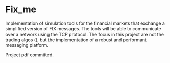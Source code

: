 # Fix_me

Implementation of  simulation tools for the financial markets that exchange a simplified version of FIX messages. 
The tools will be able to communicate over a network using the TCP protocol. 
The focus in this project are not the trading algos (), but the implementation of a robust
and performant messaging platform.

Project pdf committed.


